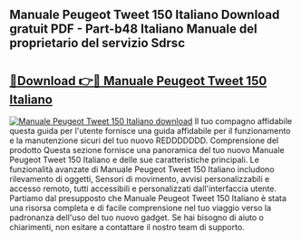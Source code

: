 ## Manuale Peugeot Tweet 150 Italiano Download gratuit PDF - Part-b48 Italiano Manuale del proprietario del servizio Sdrsc

# <h2><a href="http://dfalzpg.blite.top/?on=Manuale+Peugeot+Tweet+150+Italiano">🔗Download 👉🔴 Manuale Peugeot Tweet 150 Italiano</a></h2>

[![Manuale Peugeot Tweet 150 Italiano download](https://i.imgur.com/lujVjoI.png)](http://dfalzpg.blite.top/?on=Manuale+Peugeot+Tweet+150+Italiano)
Il tuo compagno affidabile questa guida per l'utente fornisce una guida affidabile per il funzionamento e la manutenzione sicuri del tuo nuovo REDDDDDDD. Comprensione del prodotto Questa sezione fornisce una panoramica del tuo nuovo Manuale Peugeot Tweet 150 Italiano e delle sue caratteristiche principali. Le funzionalità avanzate di Manuale Peugeot Tweet 150 Italiano includono rilevamento di oggetti, Sensori di movimento, avvisi personalizzabili e accesso remoto, tutti accessibili e personalizzati dall'interfaccia utente. Partiamo dal presupposto che Manuale Peugeot Tweet 150 Italiano è stata una risorsa completa e di facile comprensione nel tuo viaggio verso la padronanza dell'uso del tuo nuovo gadget. Se hai bisogno di aiuto o chiarimenti, non esitare a contattare il nostro team di supporto.

